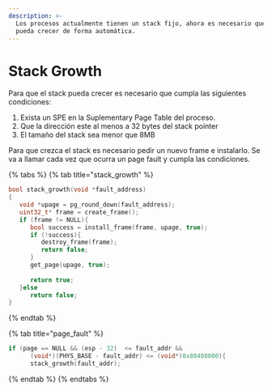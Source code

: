 ```yaml
---
description: >-
  Los procesos actualmente tienen un stack fijo, ahora es necesario que su stack
  pueda crecer de forma automática.
---
```


# Stack Growth

Para que el stack pueda crecer es necesario que cumpla las siguientes condiciones: 

1. Exista un SPE en la Suplementary Page Table del proceso. 
2. Que la dirección este al menos a 32 bytes del stack pointer
3. El tamaño del stack sea menor que  8MB

Para que crezca el stack es necesario pedir un nuevo frame e instalarlo. Se va a llamar cada vez que ocurra un page fault y cumpla las condiciones. 

{% tabs %}
{% tab title="stack\_growth" %}
```c
bool stack_growth(void *fault_address)
{
   void *upage = pg_round_down(fault_address); 
   uint32_t* frame = create_frame(); 
   if (frame != NULL){
      bool success = install_frame(frame, upage, true); 
      if (!success){
         destroy_frame(frame);
         return false;
      }
      get_page(upage, true); 
      
      return true;
   }else 
      return false; 
}
```
{% endtab %}

{% tab title="page\_fault" %}
```c
if (page == NULL && (esp - 32)  <= fault_addr && 
      (void*)(PHYS_BASE - fault_addr) <= (void*)0x80408000){
      stack_growth(fault_addr);
```
{% endtab %}
{% endtabs %}



